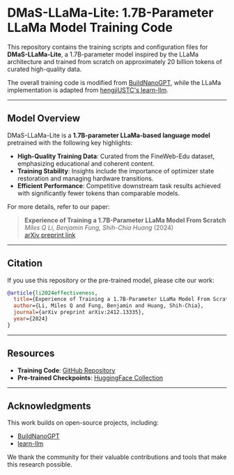 # DMaS-LLaMa-Lite: 1.7B-Parameter LLaMa Model Training Code

This repository contains the training scripts and configuration files for **DMaS-LLaMa-Lite**, a 1.7B-parameter model inspired by the LLaMa architecture and trained from scratch on approximately 20 billion tokens of curated high-quality data.

The overall training code is modified from [BuildNanoGPT](https://github.com/karpathy/build-nanogpt), while the LLaMa implementation is adapted from [hengjiUSTC's learn-llm](https://github.com/hengjiUSTC/learn-llm).

---

## Model Overview

DMaS-LLaMa-Lite is a **1.7B-parameter LLaMa-based language model** pretrained with the following key highlights:
- **High-Quality Training Data**: Curated from the FineWeb-Edu dataset, emphasizing educational and coherent content.
- **Training Stability**: Insights include the importance of optimizer state restoration and managing hardware transitions.
- **Efficient Performance**: Competitive downstream task results achieved with significantly fewer tokens than comparable models.

For more details, refer to our paper:  
> **Experience of Training a 1.7B-Parameter LLaMa Model From Scratch**  
> *Miles Q Li, Benjamin Fung, Shih-Chia Huang* (2024)  
> [arXiv preprint link](https://arxiv.org/abs/2412.13335)  

---

## Citation

If you use this repository or the pre-trained model, please cite our work:

```bibtex
@article{li2024effectiveness,
  title={Experience of Training a 1.7B-Parameter LLaMa Model From Scratch},
  author={Li, Miles Q and Fung, Benjamin and Huang, Shih-Chia},
  journal={arXiv preprint arXiv:2412.13335},
  year={2024}
}
```

---

## Resources
- **Training Code**: [GitHub Repository](https://github.com/McGill-DMaS/DMaS-LLaMa-Lite-Training-Code)
- **Pre-trained Checkpoints**: [HuggingFace Collection](https://huggingface.co/collections/McGill-DMaS/dmas-llama-lite-6761d97ba903f82341954ceb)

---

## Acknowledgments

This work builds on open-source projects, including:
- [BuildNanoGPT](https://github.com/karpathy/build-nanogpt)
- [learn-llm](https://github.com/hengjiUSTC/learn-llm)

We thank the community for their valuable contributions and tools that make this research possible.


